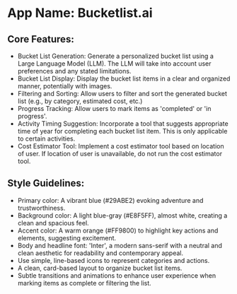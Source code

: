 # **App Name**: Bucketlist.ai

## Core Features:

- Bucket List Generation: Generate a personalized bucket list using a Large Language Model (LLM). The LLM will take into account user preferences and any stated limitations.
- Bucket List Display: Display the bucket list items in a clear and organized manner, potentially with images.
- Filtering and Sorting: Allow users to filter and sort the generated bucket list (e.g., by category, estimated cost, etc.)
- Progress Tracking: Allow users to mark items as 'completed' or 'in progress'.
- Activity Timing Suggestion: Incorporate a tool that suggests appropriate time of year for completing each bucket list item. This is only applicable to certain activities.
- Cost Estimator Tool: Implement a cost estimator tool based on location of user. If location of user is unavailable, do not run the cost estimator tool.

## Style Guidelines:

- Primary color: A vibrant blue (#29ABE2) evoking adventure and trustworthiness.
- Background color: A light blue-gray (#E8F5FF), almost white, creating a clean and spacious feel.
- Accent color: A warm orange (#FF9800) to highlight key actions and elements, suggesting excitement.
- Body and headline font: 'Inter', a modern sans-serif with a neutral and clean aesthetic for readability and contemporary appeal.
- Use simple, line-based icons to represent categories and actions.
- A clean, card-based layout to organize bucket list items.
- Subtle transitions and animations to enhance user experience when marking items as complete or filtering the list.
